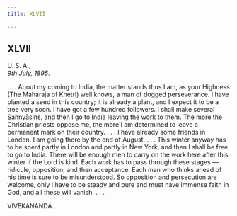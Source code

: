 ```yaml
---
title: XLVII

---
```





  

  


## XLVII

U. S. A.,  
*9th July, 1895*.

. . . About my coming to India, the matter stands thus I am, as your
Highness (The Maharaja of Khetri) well knows, a man of dogged
perseverance. I have planted a seed in this country; it is already a
plant, and I expect it to be a tree very soon. I have got a few hundred
followers. I shall make several Sannyāsins, and then I go to India
leaving the work to them. The more the Christian priests oppose me, the
more I am determined to leave a permanent mark on their country. . . . I
have already some friends in London. I am going there by the end of
August. . . . This winter anyway has to be spent partly in London and
partly in New York, and then I shall be free to go to India. There will
be enough men to carry on the work here after this winter if the Lord is
kind. Each work has to pass through these stages — ridicule, opposition,
and then acceptance. Each man who thinks ahead of his time is sure to be
misunderstood. So opposition and persecution are welcome, only I have to
be steady and pure and must have immense faith in God, and all these
will vanish. . . .

VIVEKANANDA.


